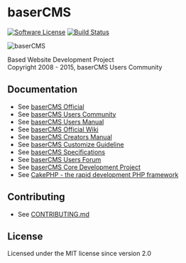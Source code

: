 baserCMS
==========

[![Software License](https://img.shields.io/badge/license-MIT-brightgreen.svg?style=flat-square)](LICENSE.txt)
[![Build Status](https://travis-ci.org/baserproject/basercms.svg?branch=dev-4)](https://travis-ci.org/baserproject/basercms)

![baserCMS](http://basercms.net/img/basercms_logo.png)

Based Website Development Project  
Copyright 2008 - 2015, baserCMS Users Community

Documentation
-------------

- See [baserCMS Official](http://basercms.net/)
- See [baserCMS Users Community](http://basercms.net/community)
- See [baserCMS Users Manual](http://doc.basercms.net/)
- See [baserCMS Official Wiki](http://wiki.basercms.net/)
- See [baserCMS Creators Manual](http://basercms.net/manuals/3/index)
- See [baserCMS Customize Guideline](http://basercms.net/manuals/customize_guideline)
- See [baserCMS Specifications](https://github.com/baserproject/basercms-docs)
- See [baserCMS Users Forum](http://forum.basercms.net/)
- See [baserCMS Core Development Project](http://project.e-catchup.jp/projects/basercms) 
- See [CakePHP - the rapid development PHP framework](http://cakephp.jp)


Contributing
-------------

- See [CONTRIBUTING.md](https://github.com/baserproject/basercms/blob/master/CONTRIBUTING.md)

License
-------

Licensed under the MIT license since version 2.0
